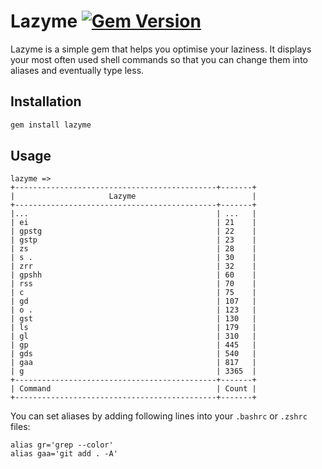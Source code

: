# Lazyme  [![Gem Version](https://badge.fury.io/rb/lazyme.svg)](http://badge.fury.io/rb/lazyme)

Lazyme is a simple gem that helps you optimise your laziness. It displays your most often used shell commands so that you can change them into aliases and eventually type less.

## Installation
```bash
gem install lazyme
```

## Usage
```
lazyme =>
+---------------------------------------------+-------+
|                     Lazyme                          |
+---------------------------------------------+-------+
|...                                          | ...   |
| ei                                          | 21    |
| gpstg                                       | 22    |
| gstp                                        | 23    |
| zs                                          | 28    |
| s .                                         | 30    |
| zrr                                         | 32    |
| gpshh                                       | 60    |
| rss                                         | 70    |
| c                                           | 75    |
| gd                                          | 107   |
| o .                                         | 123   |
| gst                                         | 130   |
| ls                                          | 179   |
| gl                                          | 310   |
| gp                                          | 445   |
| gds                                         | 540   |
| gaa                                         | 817   |
| g                                           | 3365  |
+---------------------------------------------+-------+
| Command                                     | Count |
+---------------------------------------------+-------+
```

You can set aliases by adding following lines into your `.bashrc` or `.zshrc` files:

```
alias gr='grep --color'
alias gaa='git add . -A'
```

